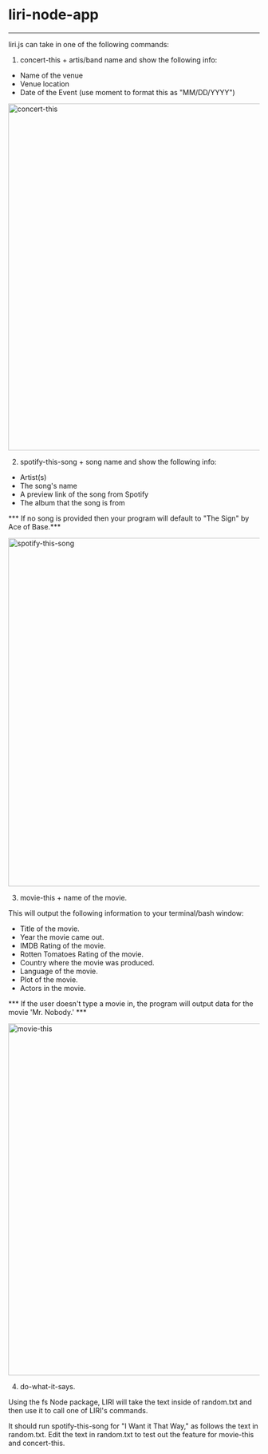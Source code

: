 # liri-node-app
******************************

liri.js can take in one of the following commands:

1. concert-this + artis/band name and show the following info: 

- Name of the venue
- Venue location
- Date of the Event (use moment to format this as "MM/DD/YYYY")

<img width="694" alt="concert-this" src="https://user-images.githubusercontent.com/44987476/55132881-7ad6a480-50e9-11e9-8d5c-a7c8f233f6f9.png">


2. spotify-this-song + song name and show the following info: 

- Artist(s)
- The song's name
- A preview link of the song from Spotify
- The album that the song is from

*** If no song is provided then your program will default to "The Sign" by Ace of Base.***

<img width="697" alt="spotify-this-song" src="https://user-images.githubusercontent.com/44987476/55132991-c9843e80-50e9-11e9-8ca6-08be13f6e1ef.png">

3. movie-this + name of the movie.

This will output the following information to your terminal/bash window:
   * Title of the movie.
   * Year the movie came out.
   * IMDB Rating of the movie.
   * Rotten Tomatoes Rating of the movie.
   * Country where the movie was produced.
   * Language of the movie.
   * Plot of the movie.
   * Actors in the movie.

*** If the user doesn't type a movie in, the program will output data for the movie 'Mr. Nobody.' ***

<img width="704" alt="movie-this" src="https://user-images.githubusercontent.com/44987476/55133068-03554500-50ea-11e9-812d-85f7debc223b.png">

4. do-what-it-says.

Using the fs Node package, LIRI will take the text inside of random.txt and then use it to call one of LIRI's commands.

It should run spotify-this-song for "I Want it That Way," as follows the text in random.txt.
Edit the text in random.txt to test out the feature for movie-this and concert-this.
